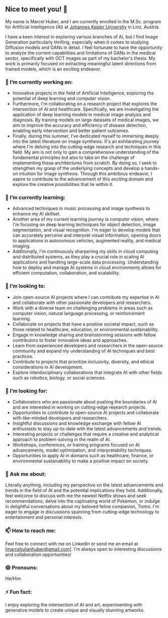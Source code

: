 ## Nice to meet you! 🦜
My name is Marcel Huber, and I am currently enrolled in the M.Sc. program for Artificial Intelligence (AI) at [Johannes Kepler University](https://www.jku.at/) in Linz, Austria.

I have a keen interest in exploring various branches of AI, but I find Image Generation particularly thrilling, especially when it comes to studying Diffusion models and GANs in detail. I feel fortunate to have the opportunity to analyze the current capabilities and limitations of GANs in the medical sector, specifically with OCT images as part of my bachelor's thesis. My work is primarily focused on extracting meaningful latent directions from trained models, which is an exciting endeavor.

### 🔭 I’m currently working on:
- Innovative projects in the field of Artificial Intelligence, exploring the potential of deep learning and computer vision.
- Furthermore, I'm collaborating on a research project that explores the intersection of AI and healthcare. Specifically, we are investigating the application of deep learning models in medical image analysis and diagnosis. By training models on large datasets of medical images, we aim to improve the accuracy and efficiency of disease detection, enabling early intervention and better patient outcomes.
- Finally, during this summer, I've dedicated myself to immersing deeply into the latest literature on image synthesis. It's an exhilarating journey where I'm delving into the cutting-edge research and techniques in this field. My aim is not only to gain a comprehensive understanding of the fundamental principles but also to take on the challenge of implementing these architectures from scratch. By doing so, I seek to strengthen my grasp of the underlying concepts and develop a hands-on intuition for image synthesis. Through this ambitious endeavor, I aspire to contribute to the advancement of this exciting domain and explore the creative possibilities that lie within it.

### 🌱 I’m currently learning:
- Advanced techniques in music processing and image synthesis to enhance my AI skillset.
- Another area of my current learning journey is computer vision, where I'm focusing on deep learning techniques for object detection, image segmentation, and visual recognition. I'm eager to develop models that can accurately perceive and interpret visual information, opening doors to applications in autonomous vehicles, augmented reality, and medical imaging.
- Additionally, I'm continuously sharpening my skills in cloud computing and distributed systems, as they play a crucial role in scaling AI applications and handling large-scale data processing. Understanding how to deploy and manage AI systems in cloud environments allows for efficient computation, collaboration, and scalability.

### 👯 I’m looking to:
- Join open-source AI projects where I can contribute my expertise in AI and collaborate with other passionate developers and researchers.
- Work with a diverse team on challenging problems in areas such as computer vision, natural language processing, or reinforcement learning.
- Collaborate on projects that have a positive societal impact, such as those related to healthcare, education, or environmental sustainability.
- Engage in knowledge sharing and brainstorming sessions with fellow contributors to foster innovative ideas and approaches.
- Learn from experienced developers and researchers in the open-source community and expand my understanding of AI techniques and best practices.
- Contribute to projects that prioritize inclusivity, diversity, and ethical considerations in AI development.
- Explore interdisciplinary collaborations that integrate AI with other fields such as robotics, biology, or social sciences.

### 🤔 I’m looking for:
- Collaborators who are passionate about pushing the boundaries of AI and are interested in working on cutting-edge research projects.
- Opportunities to contribute to open-source AI projects and collaborate with like-minded developers and researchers.
- Insightful discussions and knowledge exchange with fellow AI enthusiasts to stay up-to-date with the latest advancements and trends.
- Interesting projects or challenges that require a creative and analytical approach to problem-solving in the realm of AI.
- Workshops, conferences, or training programs focused on AI advancements, model optimization, and interpretability techniques.
- Opportunities to apply AI in domains such as healthcare, finance, or environmental sustainability to make a positive impact on society.

### 💬 Ask me about:
Literally anything, including my perspective on the latest advancements and trends in the field of AI and the potential implications they hold. Additionally, feel welcome to discuss with me the newest Netflix shows and seek recommendations, delve into the captivating world of Pokémon, or indulge in delightful conversations about my beloved feline companion, Trotro. I'm eager to engage in discussions spanning from cutting-edge technology to entertainment and personal interests.

### 📫 How to reach me:
Feel free to connect with me on LinkedIn or send me an email at [marceljulianhuber@gmail.com]. I'm always open to interesting discussions and collaboration opportunities!

### 😄 Pronouns:
He/Him

### ⚡ Fun fact:
I enjoy exploring the intersection of AI and art, experimenting with generative models to create unique and visually stunning artworks.
